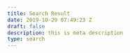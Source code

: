 ```yaml
---
title: Search Result
date: 2019-10-29 07:49:23 Z
draft: false
description: this is meta description
type: search
---
```


